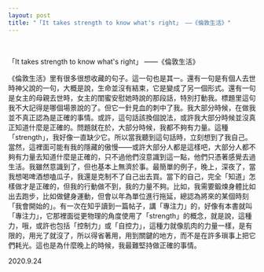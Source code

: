 ```yaml
---
layout: post
title: "「It takes strength to know what's right」 ——《倫敦生活》"
---
```


  
&nbsp;
&nbsp;




「It takes strength to know what's right」 ——《倫敦生活》

《倫敦生活》里有很多很想收藏的句子。這一句也是其一。還有一句是有個人去世時神父說的一句，大概是說，生命並沒有結束，它是變成了另一個形式。還有一句是女主的母親去世時，女主的閨蜜安慰她時說的那段話，特別打動我。標題里這句我不大記得是哪個場景說的了。但它一針見血的刺中了我。我大部分時候，在做我並不真正認為是正確的事情。或許，這句話該換個說法，或許我大部分時候並沒真正知道什麼是正確的。問題就在於，大部分時候，我都不夠有力量。這種「strength」，我好像一直缺少它。所以當我聽到這句話時，立刻想到了我自己。當然，這裡面可能有我的隱藏的傲慢——或許大部分人都是這樣吧，大部分人都不夠有力量去知道什麼是正確的，只不過他們沒意識到這一點，他們只憑著感覺去過生活。我雖然意識到了，但也基本上無濟於事。最簡單的例子，晚上，深夜了，當我想喝啤酒想嗑瓜子，我還是克制不了自己出去買。當下的自己，完全「知道」怎樣做才是正確的，但我的行動做不到，我的力量不夠。比如，我需要鍛煉身體比如出去跑步，比如做健身運動，但會以年為單位進行拖延，總認為將來的某個時刻「我會開始的」。有一次在知乎讀到一篇帖子，講「專注力」的，好像有本書就叫「專注力」，它那裡面從更物理的角度使用了「strength」的概念，就是說，這種力，哦，或許也包括「控制力」或「自控力」，這種力就像肌肉的力量一樣，是有限的，用光了就沒了，所以得省著用，用到關鍵的地方，而不是在許多瑣事上把它們耗光。這也是為什麼晚上的時候，我最難堅持做正確的事情。

2020.9.24